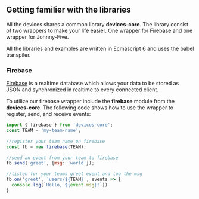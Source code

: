 ## Getting familier with the libraries

All the devices shares a common library **devices-core**. The library consist of two wrappers to make your life easier.
One wrapper for Firebase and one wrapper for Johnny-Five.

All the libraries and examples are written in Ecmascript 6 and uses the babel transpiler.

### Firebase

[Firebase](https://www.firebase.com/docs/) is a realtime database which allows your data to be stored as JSON and synchronized in realtime to every connected client.

To utilize our firebase wrapper include the **firebase** module from the **devices-core**. The following code shows how to use the wrapper to register, send, and receive events:

``` js
import { firebase } from 'devices-core';
const TEAM = 'my-team-name';

//register your team name on firebase
const fb = new firebase(TEAM);

//send an event from your team to firebase
fb.send('greet', {msg: 'world'});

//listen for your teams greet event and log the msg
fb.on('greet', `users/${TEAM}`, events => {
  console.log(`Hello, ${event.msg}!`))
}
```

